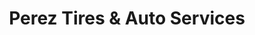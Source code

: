 ---
title: "Perez Tires & Auto Services"
url: /pasco/perez-tires-and-auto-services/
shop: car repair
---